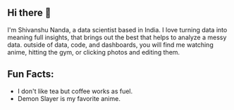 ## Hi there 👋
I'm Shivanshu Nanda, a data scientist based in India. 
I love turning data into meaning full insights, that brings out the best that helps to analyze a messy data. 
outside of data, code, and dashboards, you will find me watching anime, hitting the gym, or clicking photos and editing them. 

## Fun Facts:
- I don't like tea but coffee works as fuel.
- Demon Slayer is my favorite anime. 
<!--
**Shivanshu-Nanda/Shivanshu-Nanda** is a ✨ _special_ ✨ repository because its `README.md` (this file) appears on your GitHub profile.

